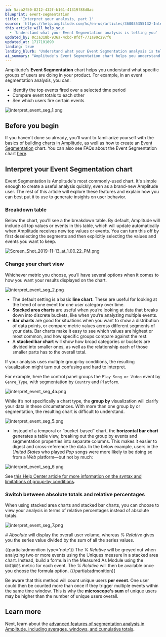 ```yaml
---
id: 5aca2f50-8212-432f-b161-41319f88d8ac
blueprint: event-segmentation
title: 'Interpret your analysis, part 1'
source: 'https://help.amplitude.com/hc/en-us/articles/360035355132-Interpret-your-event-segmentation-analysis-part-1'
this_article_will_help_you:
  - 'Understand what your Event Segmentation analysis is telling you'
updated_by: 0c3a318b-936a-4cbd-8fdf-771a90c297f0
updated_at: 1717101890
landing: true
landing_blurb: 'Understand what your Event Segmentation analysis is telling you'
ai_summary: "Amplitude's Event Segmentation chart helps you understand specific user groups' actions in your product. You can identify top events, compare event totals, and see which users trigger certain events. The chart is simple to create and provides quick insights into user behavior. You can customize the chart view with line, stacked area, bar, or stacked bar charts. Group-by conditions help clarify complex data. You can switch between absolute totals and relative percentages for analysis. Explore advanced segmentation features for averages, windows, and cumulative totals."
---
```

Amplitude's **Event Segmentation** chart helps you understand what specific groups of users are doing in your product. For example, in an event segmentation analysis, you can:

* Identify the top events fired over a selected time period
* Compare event totals to each other
* See which users fire certain events

![interpret_event_seg_1.png](/docs/output/img/event-segmentation/interpret-event-seg-1-png.png)

## Before you begin

If you haven't done so already, you'll want to familiarize yourself with the basics of [building charts in Amplitude](/docs/analytics/charts/build-charts-add-events), as well as how to create an [Event Segmentation](/docs/analytics/charts/event-segmentation/event-segmentation-build) chart. You can also see FAQs about the Event Segmentation chart [here](https://help.amplitude.com/hc/en-us/articles/360052734691). 

## Interpret your Event Segmentation chart

Event Segmentation is Amplitude's most commonly-used chart. It's simple enough to create a useful analysis quickly, even as a brand-new Amplitude user. The rest of this article will explore these features and explain how you can best put it to use to generate insights on user behavior.

### Breakdown table

Below the chart, you'll see a the breakdown table. By default, Amplitude will include all top values or events in this table, which will update automatically when Amplitude receives new top values or events. You can turn this off by first deselecting the segments and then explicitly selecting the values and events you want to keep.

![Screen_Shot_2019-11-13_at_1.00.22_PM.png](/docs/output/img/event-segmentation/screen-shot-2019-11-13-at-1-00-22-pm-png.png)

### Change your chart view

Whichever metric you choose, you’ll have several options when it comes to how you want your results displayed on the chart. 

![interpret_event_seg_2.png](/docs/output/img/event-segmentation/interpret-event-seg-2-png.png)

* The default setting is a basic **line chart**. These are useful for looking at the trend of one event for one user category over time.
* **Stacked area charts** are useful when you’re looking at data that breaks down into discrete buckets, like when you’re analyzing multiple events.
* **Bar charts** are good for situations when you want to show a distribution of data points, or compare metric values across different segments of your data. Bar charts make it easy to see which values are highest or most common, and how specific groups compare against the rest.
* A **stacked bar chart** will show how broad categories or buckets are divided into smaller ones, as well as the relationship each of those smaller parts has to the overall total.

If your analysis uses multiple group-by conditions, the resulting visualization might turn out confusing and hard to interpret. 

For example, here the control panel groups the `Play Song or Video` event by `Genre_Type`, with segmentation by `Country` and `Platform`.

![interpret_event_seg_4a.png](/docs/output/img/event-segmentation/interpret-event-seg-4a-png.png)

While it’s not specifically a chart type, the **group by** visualization will clarify your data in these circumstances. With more than one group by or segmentation, the resulting chart is difficult to understand.

![interpret_event_seg_5.png](/docs/output/img/event-segmentation/interpret-event-seg-5-png.png)

* Instead of a temporal or “bucket-based” chart, the **horizontal bar chart** generates a table view, breaking out the group by events and segmentation properties into separate columns. This makes it easier to digest and cross-reference the data. In the below example, users in the *United States* who played *Pop* songs were more likely to be doing so from a *Web* platform—but not by much:

![interpret_event_seg_6.png](/docs/output/img/event-segmentation/interpret-event-seg-6-png.png)

See [this Help Center article for more information on the syntax and limitations of group-by conditions](/docs/analytics/charts/group-by). 

### Switch between absolute totals and relative percentages

When using stacked area charts and stacked bar charts, you can choose to view your analysis in terms of relative percentages instead of absolute totals.

![interpret_event_seg_7.png](/docs/output/img/event-segmentation/interpret-event-seg-7-png.png)

*# Absolute* will display the overall user volume, whereas *% Relative* gives you the series value divided by the sum of all the series values.

{{partial:admonition type='note'}}
 The *% Relative* will be greyed out when analyzing two or more events using the Uniques measure in a stacked area chart. Instead, build a formula in the Measured As Module using the `UNIQUES` metric for each event. The *% Relative* will then be available once you choose the formula option.
{{/partial:admonition}}

Be aware that this method will count unique users **per event**. One user could then be counted more than once if they trigger multiple events within the same time window. This is why the **microscope's sum** of unique users may be higher than the number of unique users overall. 

## Learn more

Next, learn about the [advanced features of segmentation analysis in Amplitude, including averages, windows, and cumulative totals](/docs/analytics/charts/event-segmentation/event-segmentation-interpret-2).
